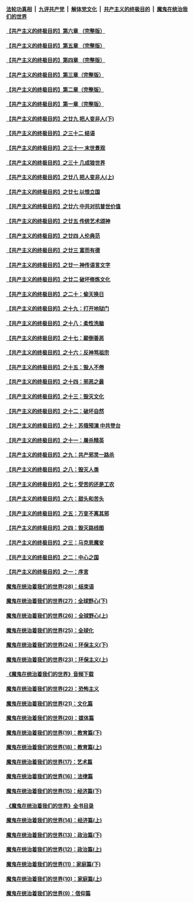 ####  [法轮功真相](../../../../basic/blob/master/README.md?t=09210952) &nbsp;|&nbsp; [九评共产党](../../../../9ping.md/blob/master/README.md?t=09210952) &nbsp;|&nbsp; [解体党文化](../../../../jtdwh.md/blob/master/README.md?t=09210952)  &nbsp;|&nbsp; [共产主义的终极目的](../../../../gczydzjmd.md/blob/master/README.md?t=09210952) &nbsp;|&nbsp; [魔鬼在统治我们的世界](../../../../mgztzwmdsj.md/blob/master/README.md?t=09210952) 

#### [【共产主义的终极目的】第六章 （完整版）](../pages/nsc422/n11428913.md?t=09210952) 

#### [【共产主义的终极目的】第五章 （完整版）](../pages/nsc422/n11428912.md?t=09210952) 

#### [【共产主义的终极目的】第四章 （完整版）](../pages/nsc422/n11428907.md?t=09210952) 

#### [【共产主义的终极目的】第三章（完整版）](../pages/nsc422/n11428848.md?t=09210952) 

#### [【共产主义的终极目的】第二章（完整版）](../pages/nsc422/n11428831.md?t=09210952) 

#### [【共产主义的终极目的】第一章（完整版）](../pages/nsc422/n11417651.md?t=09210952) 

#### [【共产主义的终极目的】之廿九 把人变非人(下)](../pages/nsc422/n11344140.md?t=09210952) 

#### [【共产主义的终极目的】之三十二 结语](../pages/nsc422/n11360535.md?t=09210952) 

#### [【共产主义的终极目的】之三十一 末世景观](../pages/nsc422/n11351129.md?t=09210952) 

#### [【共产主义的终极目的】之三十 几成狼世界](../pages/nsc422/n11348280.md?t=09210952) 

#### [【共产主义的终极目的】之廿八 把人变非人(上)](../pages/nsc422/n11340492.md?t=09210952) 

#### [【共产主义的终极目的】之廿七 以恨立国](../pages/nsc422/n11336944.md?t=09210952) 

#### [【共产主义的终极目的】之廿六 中共对抗普世价值](../pages/nsc422/n11324785.md?t=09210952) 

#### [【共产主义的终极目的】之廿五 传统艺术颂神](../pages/nsc422/n11296396.md?t=09210952) 

#### [【共产主义的终极目的】之廿四 人伦典范](../pages/nsc422/n11296397.md?t=09210952) 

#### [【共产主义的终极目的】之廿三 富而有德](../pages/nsc422/n11283598.md?t=09210952) 

#### [【共产主义的终极目的】之廿一 神传语言文字](../pages/nsc422/n11263265.md?t=09210952) 

#### [【共产主义的终极目的】之廿二 破坏修炼文化](../pages/nsc422/n11245728.md?t=09210952) 

#### [【共产主义的终极目的】之二十：偷天换日](../pages/nsc422/n11238846.md?t=09210952) 

#### [【共产主义的终极目的】之十九：打开地狱门](../pages/nsc422/n11206376.md?t=09210952) 

#### [【共产主义的终极目的】之十八：柔性洗脑](../pages/nsc422/n11199994.md?t=09210952) 

#### [【共产主义的终极目的】之十七：颠倒善恶](../pages/nsc422/n11179782.md?t=09210952) 

#### [【共产主义的终极目的】之十六：反神骂祖宗](../pages/nsc422/n11166798.md?t=09210952) 

#### [【共产主义的终极目的】之十五：毁人不倦](../pages/nsc422/n11166792.md?t=09210952) 

#### [【共产主义的终极目的】之十四：邪恶之最](../pages/nsc422/n11150249.md?t=09210952) 

#### [【共产主义的终极目的】之十三：毁灭文化](../pages/nsc422/n11135227.md?t=09210952) 

#### [【共产主义的终极目的】之十二：破坏自然](../pages/nsc422/n11135214.md?t=09210952) 

#### [【共产主义的终极目的】之十：苏俄预演 中共登台](../pages/nsc422/n11118424.md?t=09210952) 

#### [【共产主义的终极目的】之十一：屠杀精英](../pages/nsc422/n11118442.md?t=09210952) 

#### [【共产主义的终极目的】之九：共产邪灵一路杀](../pages/nsc422/n11114139.md?t=09210952) 

#### [【共产主义的终极目的】之八：毁灭人类](../pages/nsc422/n11108503.md?t=09210952) 

#### [【共产主义的终极目的】之七：受苦的还是工农](../pages/nsc422/n11101809.md?t=09210952) 

#### [【共产主义的终极目的】之六：甜头和苦头](../pages/nsc422/n11096971.md?t=09210952) 

#### [【共产主义的终极目的】之五：万变不离其邪](../pages/nsc422/n11091285.md?t=09210952) 

#### [【共产主义的终极目的】之四：毁灭路线图](../pages/nsc422/n11086284.md?t=09210952) 

#### [【共产主义的终极目的】之三：马克思魔变](../pages/nsc422/n11061941.md?t=09210952) 

#### [【共产主义的终极目的】之二：中心之国](../pages/nsc422/n11047728.md?t=09210952) 

#### [【共产主义的终极目的】之一：序言](../pages/nsc422/n11086077.md?t=09210952) 

#### [魔鬼在统治着我们的世界(28)：结束语](../pages/nsc422/n10936246.md?t=09210952) 

#### [魔鬼在统治着我们的世界(27)：全球野心(下)](../pages/nsc422/n10928319.md?t=09210952) 

#### [魔鬼在统治着我们的世界(26)：全球野心(上)](../pages/nsc422/n10900318.md?t=09210952) 

#### [魔鬼在统治着我们的世界(25)：全球化](../pages/nsc422/n10788205.md?t=09210952) 

#### [魔鬼在统治着我们的世界(24)：环保主义(下)](../pages/nsc422/n10695307.md?t=09210952) 

#### [魔鬼在统治着我们的世界(23)：环保主义(上)](../pages/nsc422/n10688613.md?t=09210952) 

#### [《魔鬼在统治着我们的世界》音频下载](../pages/nsc422/n10635553.md?t=09210952) 

#### [魔鬼在统治着我们的世界(22)：恐怖主义](../pages/nsc422/n10614727.md?t=09210952) 

#### [魔鬼在统治着我们的世界(21)：文化篇](../pages/nsc422/n10597706.md?t=09210952) 

#### [魔鬼在统治着我们的世界(20)：媒体篇](../pages/nsc422/n10586579.md?t=09210952) 

#### [魔鬼在统治着我们的世界(19)：教育篇(下)](../pages/nsc422/n10564808.md?t=09210952) 

#### [魔鬼在统治着我们的世界(18)：教育篇(上)](../pages/nsc422/n10526970.md?t=09210952) 

#### [魔鬼在统治着我们的世界(17)：艺术篇](../pages/nsc422/n10499093.md?t=09210952) 

#### [魔鬼在统治着我们的世界(16)：法律篇](../pages/nsc422/n10485969.md?t=09210952) 

#### [魔鬼在统治着我们的世界(15)：经济篇(下)](../pages/nsc422/n10469975.md?t=09210952) 

#### [《魔鬼在统治着我们的世界》全书目录](../pages/nsc422/n10464261.md?t=09210952) 

#### [魔鬼在统治着我们的世界(14)：经济篇(上)](../pages/nsc422/n10457370.md?t=09210952) 

#### [魔鬼在统治着我们的世界(13)：政治篇(下)](../pages/nsc422/n10448270.md?t=09210952) 

#### [魔鬼在统治着我们的世界(12)：政治篇(上)](../pages/nsc422/n10444576.md?t=09210952) 

#### [魔鬼在统治着我们的世界(11)：家庭篇(下)](../pages/nsc422/n10440961.md?t=09210952) 

#### [魔鬼在统治着我们的世界(10)：家庭篇(上)](../pages/nsc422/n10435448.md?t=09210952) 

#### [魔鬼在统治着我们的世界(9)：信仰篇](../pages/nsc422/n10432159.md?t=09210952) 


